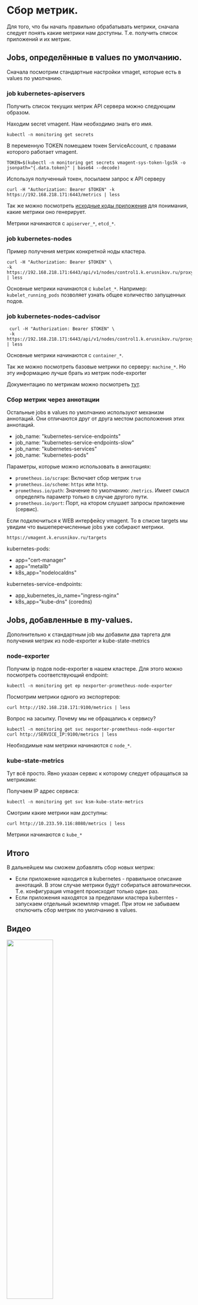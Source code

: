 # Сбор метрик.

Для того, что бы начать правильно обрабатывать метрики, сначала следует понять какие метрики нам доступны.
Т.е. получить список приложений и их метрик.

## Jobs, определённые в values по умолчанию.

Сначала посмотрим стандартные настройки vmaget, которые есть в values по умолчанию.

### job kubernetes-apiservers

Получить список текущих метрик API сервера можно следующим образом.

Находим secret vmagent. Нам необходимо знать его имя.

    kubectl -n monitoring get secrets

В переменную TOKEN помещаем токен ServiceAccount, с правами которого работает vmagent.

    TOKEN=$(kubectl -n monitoring get secrets vmagent-sys-token-lgs5k -o jsonpath="{.data.token}" | base64 --decode)

Используя полученный токен, посылаем запрос к API серверу

    curl -H "Authorization: Bearer $TOKEN" -k https://192.168.218.171:6443/metrics | less

Так же можно посмотреть [исходные коды приложения](https://github.com/kubernetes/apiserver/blob/release-1.23/pkg/endpoints/metrics/metrics.go)
для понимания, какие метрики оно генерирует.

Метрики начинаются с `apiserver_*`, `etcd_*`.

### job kubernetes-nodes

Пример получения метрик конкретной ноды кластера.

    curl -H "Authorization: Bearer $TOKEN" \
    -k https://192.168.218.171:6443/api/v1/nodes/control1.k.erusnikov.ru/proxy/metrics | less

Основные метрики начинаются с `kubelet_*`. Например: `kubelet_running_pods`
позволяет узнать общее количество запущенных подов.

### job kubernetes-nodes-cadvisor

     curl -H "Authorization: Bearer $TOKEN" \
     -k https://192.168.218.171:6443/api/v1/nodes/control1.k.erusnikov.ru/proxy/metrics/cadvisor | less

Основные метрики начинаются с `container_*`. 

Так же можно посмотреть базовые метрики по серверу: `machine_*`. Но эту информацию лучше
брать из метрик node-exporter

Документацию по метрикам можно посмотреть [тут](https://github.com/google/cadvisor/blob/master/docs/storage/prometheus.md).

### Сбор метрик через аннотации

Остальные jobs в values по умолчанию используют механизм аннотаций. Они отличаются друг от
друга местом расположения этих аннотаций.

* job_name: "kubernetes-service-endpoints"
* job_name: "kubernetes-service-endpoints-slow"
* job_name: "kubernetes-services"
* job_name: "kubernetes-pods"

Параметры, которые можно использовать в аннотациях:

* `prometheus.io/scrape`: Включает сбор метрик `true`
* `prometheus.io/scheme`: `https` или `http`.
* `prometheus.io/path`: Значение по умолчанию: `/metrics`. Имеет смысл определять параметр
только в случае другого пути.
* `prometheus.io/port`: Порт, на ктором слушает запросы приложение (сервис).

Если подключиться к WEB интерфейсу vmagent. То в списке targets мы увидим что вышеперечисленные jobs уже
собирают метрики.

    https://vmagent.k.erusnikov.ru/targets

kubernetes-pods:
* app="cert-manager"
* app="metallb"
* k8s_app="nodelocaldns"

kubernetes-service-endpoints:
* app_kubernetes_io_name="ingress-nginx"
* k8s_app="kube-dns" (coredns)

## Jobs, добавленные в my-values.

Дополнительно к стандартным job мы добавили два таргета для получения метрик из node-exporter
и kube-state-metrics

### node-exporter

Получим ip подов node-exporter в нашем кластере. Для этого можно посмотреть 
соответствующий endpoint:

    kubectl -n monitoring get ep nexporter-prometheus-node-exporter

Посмотрим метрики одного из экспортеров:

    curl http://192.168.218.171:9100/metrics | less

Вопрос на засыпку. Почему мы не обращались к сервису? 
    
    kubectl -n monitoring get svc nexporter-prometheus-node-exporter
    curl http://SERVICE_IP:9100/metrics | less

Необходимые нам метрики начинаются с `node_*`.

### kube-state-metrics

Тут всё просто. Явно указан сервис к которому следует обращаться за метриками:

Получаем IP адрес сервиса:

    kubectl -n monitoring get svc ksm-kube-state-metrics

Смотрим какие метрики нам доступны:

    curl http://10.233.59.116:8080/metrics | less

Метрики начинаются с `kube_*`

## Итого

В дальнейшем мы сможем добавлять сбор новых метрик:

* Если приложение находится в kubernetes - правильное описание аннотаций. В этом случае метрики будут собираться
автоматически. Т.е. конфигурация vmagent происходит только один раз.
* Если приложения находятся за пределами кластера kuberntes - запускаем отдельный экземпляр vmaget. При этом не забываем
отключить сбор метрик по умолчанию в values.

## Видео

[<img src="https://img.youtube.com/vi/t2kjG_JBmpk/maxresdefault.jpg" width="50%">](https://youtu.be/t2kjG_JBmpk)
